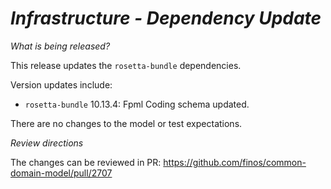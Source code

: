 
# _Infrastructure - Dependency Update_

_What is being released?_

This release updates the `rosetta-bundle` dependencies.

Version updates include:
- `rosetta-bundle` 10.13.4: Fpml Coding schema updated.

There are no changes to the model or test expectations.

_Review directions_

The changes can be reviewed in PR: https://github.com/finos/common-domain-model/pull/2707
